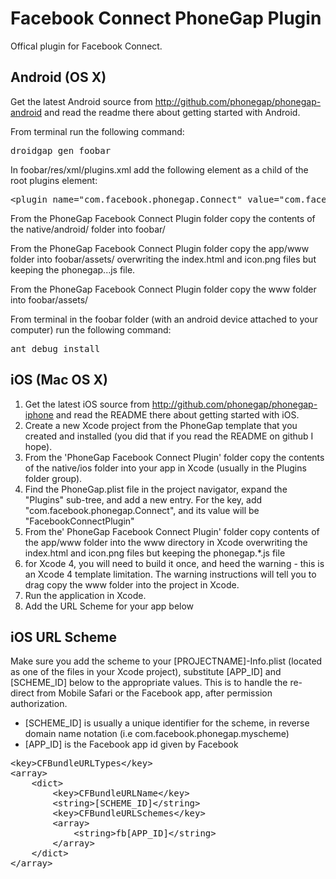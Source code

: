 Facebook Connect PhoneGap Plugin
================================

Offical plugin for Facebook Connect.

Android (OS X)
-----------

Get the latest Android source from http://github.com/phonegap/phonegap-android and read the readme there about getting started with Android.

From terminal run the following command:

<pre>
droidgap gen foobar
</pre>

In foobar/res/xml/plugins.xml add the following element as a child of the root plugins element:

<pre>
&lt;plugin name="com.facebook.phonegap.Connect" value="com.facebook.phonegap.Connect" /&gt;
</pre>

From the PhoneGap Facebook Connect Plugin folder copy the contents of the native/android/ folder into foobar/

From the PhoneGap Facebook Connect Plugin folder copy the app/www folder into foobar/assets/ overwriting the index.html and icon.png files but keeping the phonegap...js file.

From the PhoneGap Facebook Connect Plugin folder copy the www folder into foobar/assets/

From terminal in the foobar folder (with an android device attached to your computer) run the following command:

<pre>
ant debug install
</pre>


iOS (Mac OS X)
--------------

1. Get the latest iOS source from http://github.com/phonegap/phonegap-iphone and read the README there about getting started with iOS.
2. Create a new Xcode project from the PhoneGap template that you created and installed (you did that if you read the README on github I hope).
3. From the 'PhoneGap Facebook Connect Plugin' folder copy the contents of the native/ios folder into your app in Xcode (usually in the Plugins folder group).
4. Find the PhoneGap.plist file in the project navigator, expand the "Plugins" sub-tree, and add a new entry. For the key, add "com.facebook.phonegap.Connect", and its value will be "FacebookConnectPlugin"
5. From the' PhoneGap Facebook Connect Plugin' folder copy contents of the app/www folder into the www directory in Xcode overwriting the index.html and icon.png files but keeping the phonegap.*.js file 
6. for Xcode 4, you will need to build it once, and heed the warning - this is an Xcode 4 template limitation. The warning instructions will tell you to drag copy the www folder into the project in Xcode.
7. Run the application in Xcode.
8. Add the URL Scheme for your app below

iOS URL Scheme
-----------

Make sure you add the scheme to your [PROJECTNAME]-Info.plist (located as one of the files in your Xcode project), substitute [APP_ID] and [SCHEME_ID] below to the appropriate values. This is to handle the re-direct from Mobile Safari or the Facebook app, after permission authorization.

* [SCHEME_ID] is usually a unique identifier for the scheme, in reverse domain name notation (i.e com.facebook.phonegap.myscheme)
* [APP_ID] is the Facebook app id given by Facebook

<pre>
&lt;key&gt;CFBundleURLTypes&lt;/key&gt;
&lt;array&gt;
	&lt;dict&gt;
		&lt;key&gt;CFBundleURLName&lt;/key&gt;
		&lt;string&gt;[SCHEME_ID]&lt;/string&gt;
		&lt;key&gt;CFBundleURLSchemes&lt;/key&gt;
		&lt;array&gt;
			&lt;string&gt;fb[APP_ID]&lt;/string&gt;
		&lt;/array&gt;
	&lt;/dict&gt;
&lt;/array&gt;
</pre>